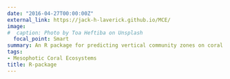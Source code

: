 ```yaml
---
date: "2016-04-27T00:00:00Z"
external_link: https://jack-h-laverick.github.io/MCE/
image:
#  caption: Photo by Toa Heftiba on Unsplash
  focal_point: Smart
summary: An R package for predicting vertical community zones on coral reefs.
tags:
- Mesophotic Coral Ecosystems
title: R-package
---
```

